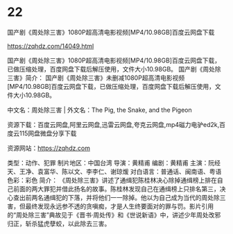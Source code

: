 # 22
国产剧《周处除三害》1080P超高清电影视频[MP4/10.98GB]百度云网盘下载

https://zqhdz.com/14049.html

国产剧《周处除三害》1080P超高清电影视频[MP4/10.98GB]百度云网盘下载，已做压缩处理，百度网盘下载后解压使用，文件大小10.98GB。
国产剧《周处除三害》简介：
国产剧《周处除三害》未删减1080P超高清电影视频[MP4/10.98GB]百度云网盘下载，已做压缩处理，百度网盘下载后解压使用，文件大小10.98GB。

中文名：周处除三害 | 外文名：The Pig, the Snake, and the Pigeon

资源下载：百度云网盘,阿里云网盘,迅雷云网盘,夸克云网盘,mp4磁力电驴ed2k,百度云115网盘微盘分享下载

资源网站：https://zqhdz.com

类型：动作、犯罪
制片地区：中国台湾
导演：黄精甫
编剧：黄精甫
主演：阮经天、王净、袁富华、陈以文、李李仁、谢琼煖
对白语言：普通话、闽南语、粤语
色彩：彩色
简介： 《周处除三害》讲述了通缉犯陈桂林决心除掉通缉榜上排在自己前面的两大罪犯并借此扬名的故事。陈桂林发现自己在通缉榜上只排名第三，决心查出前两名通缉犯的下落，并将他们一一除掉。他以为自己成为当代的周处除三害，但最终发现永远参不透的贪嗔痴，才是人生终要面对的罪与罚。影片引用的“周处除三害”典故见于《晋书·周处传》和《世说新语》中，讲述少年周处改邪归正，斩杀猛虎孽蛟，以此除去三害。
